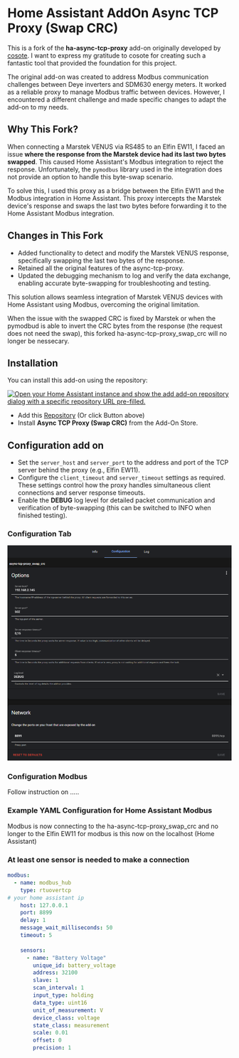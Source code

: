 # Home Assistant AddOn Async TCP Proxy (Swap CRC)

This is a fork of the **ha-async-tcp-proxy** add-on originally developed by [cosote](https://github.com/cosote/ha-async-tcp-proxy). I want to express my gratitude to cosote for creating such a fantastic tool that provided the foundation for this project.

The original add-on was created to address Modbus communication challenges between Deye inverters and SDM630 energy meters. It worked as a reliable proxy to manage Modbus traffic between devices. However, I encountered a different challenge and made specific changes to adapt the add-on to my needs.

## Why This Fork?

When connecting a Marstek VENUS via RS485 to an Elfin EW11, I faced an issue **where the response from the Marstek device had its last two bytes swapped**. This caused Home Assistant's Modbus integration to reject the response. Unfortunately, the `pymodbus` library used in the integration does not provide an option to handle this byte-swap scenario.

To solve this, I used this proxy as a bridge between the Elfin EW11 and the Modbus integration in Home Assistant. This proxy intercepts the Marstek device's response and swaps the last two bytes before forwarding it to the Home Assistant Modbus integration.

## Changes in This Fork

- Added functionality to detect and modify the Marstek VENUS response, specifically swapping the last two bytes of the response.
- Retained all the original features of the async-tcp-proxy.
- Updated the debugging mechanism to log and verify the data exchange, enabling accurate byte-swapping for troubleshooting and testing.

This solution allows seamless integration of Marstek VENUS devices with Home Assistant using Modbus, overcoming the original limitation.

When the issue with the swapped CRC is fixed by Marstek or when the pymodbud is able to invert the CRC bytes from the response (the request does not need the swap), this forked ha-async-tcp-proxy_swap_crc will no longer be nessecary.

## Installation

You can install this add-on using the repository:

[![Open your Home Assistant instance and show the add add-on repository dialog with a specific repository URL pre-filled.](https://my.home-assistant.io/badges/supervisor_add_addon_repository.svg)](https://my.home-assistant.io/redirect/supervisor_add_addon_repository/?repository_url=https%3A%2F%2Fgithub.com%2FTurntable67%2Fha-async-tcp-proxy_swap_crc)

- Add this [Repository](https://my.home-assistant.io/redirect/supervisor_add_addon_repository/?repository_url=https%3A%2F%2Fgithub.com%2FTurntable67%2Fha-async-tcp-proxy_swap_crc) (Or click Button above)
- Install **Async TCP Proxy (Swap CRC)** from the Add-On Store.

## Configuration add on 

- Set the `server_host` and `server_port` to the address and port of the TCP server behind the proxy (e.g., Elfin EW11).
- Configure the `client_timeout` and `server_timeout` settings as required. These settings control how the proxy handles simultaneous client connections and server response timeouts.
- Enable the **DEBUG** log level for detailed packet communication and verification of byte-swapping (this can be switched to INFO when finished testing).

### Configuration Tab
![image](https://github.com/Turntable67/ha-async-tcp-proxy_swap_crc/blob/main/2025-01-11%2010_44_59-Home%20Assistant.png)


### Configuration Modbus
Follow instruction on .....

### Example YAML Configuration for Home Assistant Modbus
Modbus is now connecting to the ha-async-tcp-proxy_swap_crc and no longer to the Elfin EW11 for modbus is this now on the localhost (Home Assistant)
### At least one sensor is needed to make a connection

```yaml
modbus:
  - name: modbus_hub
    type: rtuovertcp
# your home assistant ip
    host: 127.0.0.1 
    port: 8899
    delay: 1
    message_wait_milliseconds: 50
    timeout: 5

    sensors:
      - name: "Battery Voltage"
        unique_id: battery_voltage
        address: 32100
        slave: 1
        scan_interval: 1
        input_type: holding
        data_type: uint16
        unit_of_measurement: V
        device_class: voltage
        state_class: measurement
        scale: 0.01
        offset: 0
        precision: 1
